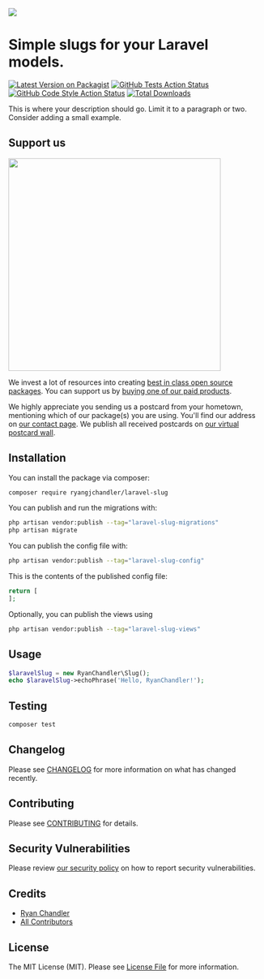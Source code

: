 
[<img src="https://github-ads.s3.eu-central-1.amazonaws.com/support-ukraine.svg?t=1" />](https://supportukrainenow.org)

# Simple slugs for your Laravel models.

[![Latest Version on Packagist](https://img.shields.io/packagist/v/ryangjchandler/laravel-slug.svg?style=flat-square)](https://packagist.org/packages/ryangjchandler/laravel-slug)
[![GitHub Tests Action Status](https://img.shields.io/github/workflow/status/ryangjchandler/laravel-slug/run-tests?label=tests)](https://github.com/ryangjchandler/laravel-slug/actions?query=workflow%3Arun-tests+branch%3Amain)
[![GitHub Code Style Action Status](https://img.shields.io/github/workflow/status/ryangjchandler/laravel-slug/Check%20&%20fix%20styling?label=code%20style)](https://github.com/ryangjchandler/laravel-slug/actions?query=workflow%3A"Check+%26+fix+styling"+branch%3Amain)
[![Total Downloads](https://img.shields.io/packagist/dt/ryangjchandler/laravel-slug.svg?style=flat-square)](https://packagist.org/packages/ryangjchandler/laravel-slug)

This is where your description should go. Limit it to a paragraph or two. Consider adding a small example.

## Support us

[<img src="https://github-ads.s3.eu-central-1.amazonaws.com/laravel-slug.jpg?t=1" width="419px" />](https://spatie.be/github-ad-click/laravel-slug)

We invest a lot of resources into creating [best in class open source packages](https://spatie.be/open-source). You can support us by [buying one of our paid products](https://spatie.be/open-source/support-us).

We highly appreciate you sending us a postcard from your hometown, mentioning which of our package(s) you are using. You'll find our address on [our contact page](https://spatie.be/about-us). We publish all received postcards on [our virtual postcard wall](https://spatie.be/open-source/postcards).

## Installation

You can install the package via composer:

```bash
composer require ryangjchandler/laravel-slug
```

You can publish and run the migrations with:

```bash
php artisan vendor:publish --tag="laravel-slug-migrations"
php artisan migrate
```

You can publish the config file with:

```bash
php artisan vendor:publish --tag="laravel-slug-config"
```

This is the contents of the published config file:

```php
return [
];
```

Optionally, you can publish the views using

```bash
php artisan vendor:publish --tag="laravel-slug-views"
```

## Usage

```php
$laravelSlug = new RyanChandler\Slug();
echo $laravelSlug->echoPhrase('Hello, RyanChandler!');
```

## Testing

```bash
composer test
```

## Changelog

Please see [CHANGELOG](CHANGELOG.md) for more information on what has changed recently.

## Contributing

Please see [CONTRIBUTING](https://github.com/spatie/.github/blob/main/CONTRIBUTING.md) for details.

## Security Vulnerabilities

Please review [our security policy](../../security/policy) on how to report security vulnerabilities.

## Credits

- [Ryan Chandler](https://github.com/ryangjchandler)
- [All Contributors](../../contributors)

## License

The MIT License (MIT). Please see [License File](LICENSE.md) for more information.
